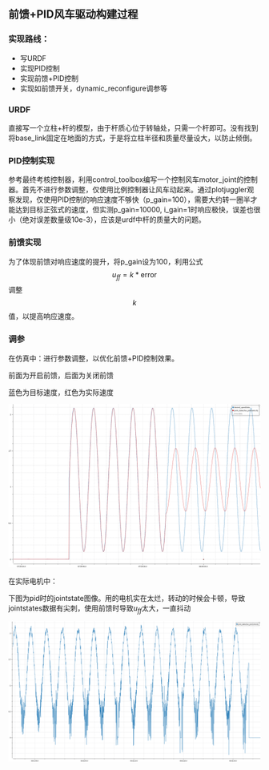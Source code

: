 ## 前馈+PID风车驱动构建过程
### 实现路线：
- 写URDF
- 实现PID控制
- 实现前馈+PID控制
- 实现如前馈开关，dynamic_reconfigure调参等
### URDF
直接写一个立柱+杆的模型，由于杆质心位于转轴处，只需一个杆即可。没有找到将base_link固定在地面的方式，于是将立柱半径和质量尽量设大，以防止倾倒。
### PID控制实现
参考最终考核控制器，利用control_toolbox编写一个控制风车motor_joint的控制器。首先不进行参数调整，仅使用比例控制器让风车动起来。通过plotjuggler观察发现，仅使用PID控制的响应速度不够快（p_gain=100），需要大约转一圈半才能达到目标正弦式的速度，但实测p_gain=10000, i_gain=1时响应极快，误差也很小（绝对误差数量级10e-3），应该是urdf中杆的质量大的问题。
### 前馈实现
为了体现前馈对响应速度的提升，将p_gain设为100，利用公式$$u_{ff}=k*\text{error} $$调整$$k$$值，以提高响应速度。
### 调参
在仿真中：进行参数调整，以优化前馈+PID控制效果。

前面为开启前馈，后面为关闭前馈

蓝色为目标速度，红色为实际速度

![ff_and_pid](../imgs/ff_and_pid.png)

在实际电机中：

下图为pid时的jointstate图像。用的电机实在太烂，转动的时候会卡顿，导致jointstates数据有尖刺，使用前馈时导致$u_{ff}$太大，一直抖动

![](../imgs/motor.jpg)
